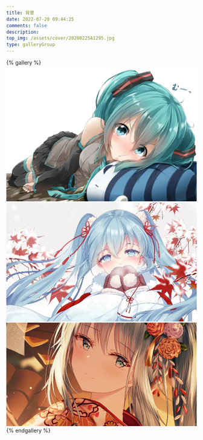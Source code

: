 ```yaml
---
title: 背景
date: 2022-07-20 09:44:25
comments: false
description:
top_img: /assets/cover/20200225A1295.jpg
type: galleryGroup
---
```

{% gallery %}
![material-1.png](/assets/cover/20200225A1295.jpg)
![material-8.png](/assets/cover/1579266842725.jpg)
![material-6.png](/assets/cover/1625533619134.jpg)
{% endgallery %}